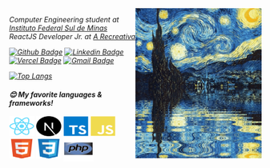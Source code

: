 <img align="right" width="50%" src="van.gif"/>

<p><em>Computer Engineering student at <a href="https://portal.pcs.ifsuldeminas.edu.br/">Instituto Federal Sul de Minas</a></br> ReactJS Developer Jr. at <a href="https://arecreativa.com.br/">A Recreativa</a></p>

[![Github Badge](https://img.shields.io/badge/-Github-000?style=flat-square&logo=Github&logoColor=white&link=https://github.com/azevgabriel)](https://github.com/azevgabriel)
[![Linkedin Badge](https://img.shields.io/badge/-LinkedIn-blue?style=flat-square&logo=Linkedin&logoColor=white&link=https://www.linkedin.com/in/azevgabriel/)](https://www.linkedin.com/in/azevgabriel/)
[![Vercel Badge](https://img.shields.io/badge/-Vercel-blueviolet?style=flat-square&logo=Vercel&link=https://https://vercel.com/azevgabriel/)](https://vercel.com/azevgabriel/)
[![Gmail Badge](https://img.shields.io/badge/-Gmail-c14438?style=flat-square&logo=Gmail&logoColor=white&link=mailto:azevgabriel@gmail.com)](mailto:azevgabriel@gmail.com)

[![Top Langs](https://github-readme-stats.vercel.app/api/top-langs/?username=azevgabriel)](https://github.com/azevgabriel/github-readme-stats)

<h4>😊 My favorite languages & frameworks!</h4>
<div style="display: inline_block">
<img align="center" alt="ReactJS" height="40" width="50" src="https://raw.githubusercontent.com/devicons/devicon/master/icons/react/react-original.svg">
<img align="center" alt="NextJS" height="40" width="50" src="https://github.com/devicons/devicon/blob/master/icons/nextjs/nextjs-original.svg">
<img align="center" alt="TypeScript" height="40" width="50" src="https://raw.githubusercontent.com/devicons/devicon/master/icons/typescript/typescript-plain.svg">
<img align="center" alt="JavaScript" height="40" width="50" src="https://raw.githubusercontent.com/devicons/devicon/master/icons/javascript/javascript-plain.svg">
<img align="center" alt="HTML5" height="40" width="50" src="https://raw.githubusercontent.com/devicons/devicon/master/icons/html5/html5-original.svg">
<img align="center" alt="CSS3" height="40" width="50" src="https://raw.githubusercontent.com/devicons/devicon/master/icons/css3/css3-original.svg">
<img align="center" alt="PHP" height="50" width="60" src="https://raw.githubusercontent.com/devicons/devicon/master/icons/php/php-original.svg">
</div>

